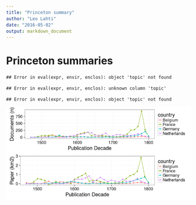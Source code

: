 ```yaml
---
title: "Princeton summary"
author: "Leo Lahti"
date: "2016-05-02"
output: markdown_document
---
```


# Princeton summaries




```
## Error in eval(expr, envir, enclos): object 'topic' not found
```

```
## Error in eval(expr, envir, enclos): unknown column 'topic'
```

```
## Error in eval(expr, envir, enclos): object 'topic' not found
```


![plot of chunk princeton2](figure/princeton2-1.png)


